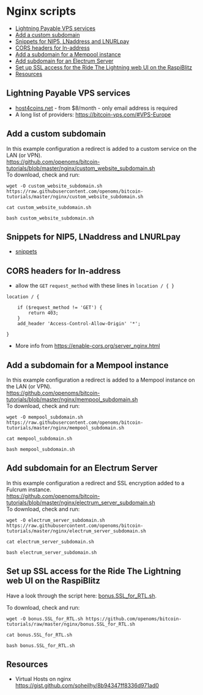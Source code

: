 <!-- omit from toc -->
# Nginx scripts

- [Lightning Payable VPS services](#lightning-payable-vps-services)
- [Add a custom subdomain](#add-a-custom-subdomain)
- [Snippets for NIP5, LNaddress and LNURLpay](#snippets-for-nip5-lnaddress-and-lnurlpay)
- [CORS headers for ln-address](#cors-headers-for-ln-address)
- [Add a subdomain for a Mempool instance](#add-a-subdomain-for-a-mempool-instance)
- [Add subdomain for an Electrum Server](#add-subdomain-for-an-electrum-server)
- [Set up SSL access for the Ride The Lightning web UI on the RaspiBlitz](#set-up-ssl-access-for-the-ride-the-lightning-web-ui-on-the-raspiblitz)
- [Resources](#resources)


## Lightning Payable VPS services
* [host4coins.net](https://host4coins.net) - from $8/month - only email address is required
* A long list of providers: <https://bitcoin-vps.com/#VPS-Europe>

## Add a custom subdomain

In this example configuration a redirect is added to a custom service on the LAN (or VPN).  
<https://github.com/openoms/bitcoin-tutorials/blob/master/nginx/custom_website_subdomain.sh>  
To download, check and run:
```
wget -O custom_website_subdomain.sh https://raw.githubusercontent.com/openoms/bitcoin-tutorials/master/nginx/custom_website_subdomain.sh

cat custom_website_subdomain.sh

bash custom_website_subdomain.sh
```

## Snippets for NIP5, LNaddress and LNURLpay
* [snippets](/nginx/nostr_lnaddress_snippets.conf)

## CORS headers for ln-address

* allow the `GET` `request_method` with these lines in `location / { }`
```
location / {

    if ($request_method != 'GET') {
        return 403;
    }
    add_header 'Access-Control-Allow-Origin' '*';

}
```

* More info from https://enable-cors.org/server_nginx.html

## Add a subdomain for a Mempool instance

In this example configuration a redirect is added to a Mempool instance on the LAN (or VPN).  
<https://github.com/openoms/bitcoin-tutorials/blob/master/nginx/mempool_subdomain.sh>  
To download, check and run:
```
wget -O mempool_subdomain.sh https://raw.githubusercontent.com/openoms/bitcoin-tutorials/master/nginx/mempool_subdomain.sh

cat mempool_subdomain.sh

bash mempool_subdomain.sh
```

## Add subdomain for an Electrum Server

In this example configuration a redirect and SSL encryption added to a Fulcrum instance.  
<https://github.com/openoms/bitcoin-tutorials/blob/master/nginx/electrum_server_subdomain.sh>  
To download, check and run:
```
wget -O electrum_server_subdomain.sh
https://raw.githubusercontent.com/openoms/bitcoin-tutorials/master/nginx/electrum_server_subdomain.sh

cat electrum_server_subdomain.sh

bash electrum_server_subdomain.sh
```

## Set up SSL access for the Ride The Lightning web UI on the RaspiBlitz

Have a look through the script here: [bonus.SSL_for_RTL.sh](bonus.SSL_for_RTL.sh).

To download, check and run:
```
wget -O bonus.SSL_for_RTL.sh https://github.com/openoms/bitcoin-tutorials/raw/master/nginx/bonus.SSL_for_RTL.sh

cat bonus.SSL_for_RTL.sh

bash bonus.SSL_for_RTL.sh
```

## Resources

* Virtual Hosts on nginx <https://gist.github.com/soheilhy/8b94347ff8336d971ad0>
